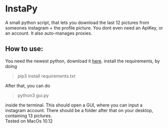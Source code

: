# InstaPy
A small python script, that lets you download the last 12 pictures from someones instagram + the profile picture. 
You dont even need an ApiKey, or an account. It also auto-manages proxies.

## How to use:
You need the newest python, download it [here](https://www.python.org/downloads/release/python-382/ "The best search engine for privacy").
install the requirements, by doing 

> pip3 install requirements.txt <br>

After that, you can do 

> python3 gui.py <br>

inside the terminal. This should open a GUI, where you can input a instagram account. There should be a folder after that on your desktop, containing 13 pictures.<br>
Tested on MacOs 10.12
